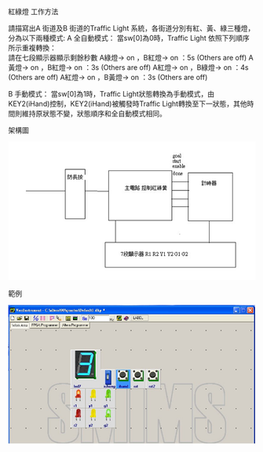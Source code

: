 紅綠燈
工作方法

請描寫出A 街道及B 街道的Traffic Light 系統，各街道分別有紅、黃、綠三種燈，分為以下兩種模式:
A
全自動模式：
當sw[0]為0時，Traffic Light 依照下列順序所示重複轉換：                                                                                                                               
請在七段顯示器顯示剩餘秒數 
A綠燈→ on ，B紅燈→ on ：5s (Others are off)
A黃燈→ on ，B紅燈→ on ：3s (Others are off)
A紅燈→ on ，B綠燈→ on ：4s (Others are off)
A紅燈→ on ，B黃燈→ on ：3s (Others are off)

B
手動模式：
當sw[0]為1時，Traffic Light狀態轉換為手動模式，由KEY2(iHand)控制，KEY2(iHand)被觸發時Traffic Light轉換至下一狀態，其他時間則維持原狀態不變，狀態順序和全自動模式相同。

架構圖

![image](https://github.com/idpp1237/verilog_homework/blob/master/trafficlight/architecture.jpg)





範例

![image](https://github.com/idpp1237/verilog_homework/blob/master/trafficlight/example.jpg)
